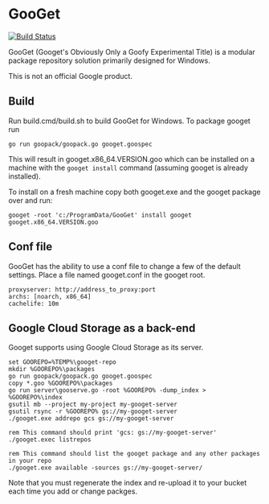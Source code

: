 # GooGet 
[![Build Status](https://travis-ci.org/google/googet.svg?branch=master)](https://travis-ci.org/google/googet)

GooGet (Googet's Obviously Only a Goofy Experimental Title) is a modular
package repository solution primarily designed for Windows. 

This is not an official Google product.

## Build
Run build.cmd/build.sh to build GooGet for Windows. To package googet run 

```
go run goopack/goopack.go googet.goospec
```

This will result in googet.x86_64.VERSION.goo which can be installed on a 
machine with the `googet install` command (assuming googet is already 
installed).

To install on a fresh machine copy both googet.exe and the googet package
over and run:

```
googet -root 'c:/ProgramData/GooGet' install googet googet.x86_64.VERSION.goo
```

## Conf file

GooGet has the ability to use a conf file to change a few of the default settings.
Place a file named googet.conf in the googet root.

```
proxyserver: http://address_to_proxy:port
archs: [noarch, x86_64]
cachelife: 10m
```

## Google Cloud Storage as a back-end

Googet supports using Google Cloud Storage as its server.

```
set GOOREPO=%TEMP%\googet-repo
mkdir %GOOREPO%\packages
go run goopack/goopack.go googet.goospec
copy *.goo %GOOREPO%\packages
go run server\gooserve.go -root %GOOREPO% -dump_index > %GOOREPO%\index
gsutil mb --project my-project my-googet-server
gsutil rsync -r %GOOREPO% gs://my-googet-server
./googet.exe addrepo gcs gs://my-googet-server

rem This command should print 'gcs: gs://my-googet-server'
./googet.exec listrepos 

rem This command should list the googet package and any other packages in your repo
./googet.exe available -sources gs://my-googet-server/

```

Note that you must regenerate the index and re-upload it to your bucket each time
you add or change packges.
